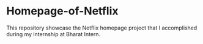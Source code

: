 # Homepage-of-Netflix
This repository showcase the Netflix homepage project that I accomplished during my internship at Bharat Intern.
